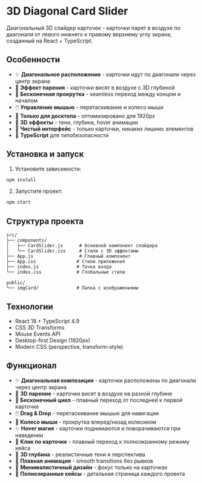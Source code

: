 # 3D Diagonal Card Slider

Диагональный 3D слайдер карточек - карточки парят в воздухе по диагонали от левого нижнего к правому верхнему углу экрана, созданный на React + TypeScript.

## Особенности

- ✨ **Диагональное расположение** - карточки идут по диагонали через центр экрана
- 🌊 **Эффект парения** - карточки висят в воздухе с 3D глубиной
- 🔄 **Бесконечная прокрутка** - seamless переход между концом и началом
- 🖱️ **Управление мышью** - перетаскивание и колесо мыши
- 🎯 **Только для десктопа** - оптимизировано для 1920px
- 🎨 **3D эффекты** - тени, глубина, hover анимации
- 🚫 **Чистый интерфейс** - только карточки, никаких лишних элементов
- 💎 **TypeScript** для типобезопасности

## Установка и запуск

1. Установите зависимости:
```bash
npm install
```

2. Запустите проект:
```bash
npm start
```

## Структура проекта

```
src/
├── components/
│   ├── CardSlider.js      # Основной компонент слайдера
│   └── CardSlider.css     # Стили с 3D эффектами
├── App.js                 # Главный компонент
├── App.css               # Стили приложения
├── index.js              # Точка входа
└── index.css             # Глобальные стили

public/
└── imgCard/              # Папка с изображениями
```

## Технологии

- React 18 + TypeScript 4.9
- CSS 3D Transforms
- Mouse Events API
- Desktop-first Design (1920px)
- Modern CSS (perspective, transform-style)

## Функционал

- ✨ **Диагональная композиция** - карточки расположены по диагонали через центр экрана
- 🌊 **3D парение** - карточки висят в воздухе на разной глубине
- 🔄 **Бесконечный цикл** - плавный переход от последней к первой карточке
- 🖱️ **Drag & Drop** - перетаскивание мышью для навигации
- 🎡 **Колесо мыши** - прокрутка вперед/назад колесиком
- ✨ **Hover магия** - карточки поднимаются и поворачиваются при наведении
- 🎯 **Клик по карточке** - плавный переход к полноэкранному режиму кейса
- 🎨 **3D глубина** - реалистичные тени и перспектива
- 🌟 **Плавная анимация** - smooth transitions без рывков
- 🎯 **Минималистичный дизайн** - фокус только на карточках
- 📱 **Полноэкранные кейсы** - детальная страница каждого проекта